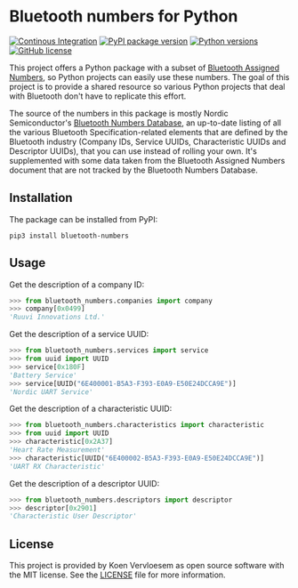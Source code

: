 # Bluetooth numbers for Python

[![Continous Integration](https://github.com/koenvervloesem/bluetooth-numbers/workflows/Tests/badge.svg)](https://github.com/koenvervloesem/bluetooth-numbers/actions)
[![PyPI package version](https://img.shields.io/pypi/v/bluetooth-numbers.svg)](https://pypi.org/project/bluetooth-numbers)
[![Python versions](https://img.shields.io/pypi/pyversions/bluetooth-numbers.svg)](https://www.python.org)
[![GitHub license](https://img.shields.io/github/license/koenvervloesem/bluetooth-numbers.svg)](https://github.com/koenvervloesem/bluetooth-numbers/blob/main/LICENSE)

This project offers a Python package with a subset of [Bluetooth Assigned Numbers](https://www.bluetooth.com/specifications/assigned-numbers/), so Python projects can easily use these numbers. The goal of this project is to provide a shared resource so various Python projects that deal with Bluetooth don't have to replicate this effort.

The source of the numbers in this package is mostly Nordic Semiconductor's [Bluetooth Numbers Database](https://github.com/NordicSemiconductor/bluetooth-numbers-database), an up-to-date listing of all the various Bluetooth Specification-related elements that are defined by the Bluetooth industry (Company IDs, Service UUIDs, Characteristic UUIDs and Descriptor UUIDs), that you can use instead of rolling your own. It's supplemented with some data taken from the Bluetooth Assigned Numbers document that are not tracked by the Bluetooth Numbers Database.

## Installation

The package can be installed from PyPI:

```shell
pip3 install bluetooth-numbers
```

## Usage

Get the description of a company ID:

```python
>>> from bluetooth_numbers.companies import company
>>> company[0x0499]
'Ruuvi Innovations Ltd.'
```

Get the description of a service UUID:

```python
>>> from bluetooth_numbers.services import service
>>> from uuid import UUID
>>> service[0x180F]
'Battery Service'
>>> service[UUID("6E400001-B5A3-F393-E0A9-E50E24DCCA9E")]
'Nordic UART Service'
```

Get the description of a characteristic UUID:

```python
>>> from bluetooth_numbers.characteristics import characteristic
>>> from uuid import UUID
>>> characteristic[0x2A37]
'Heart Rate Measurement'
>>> characteristic[UUID("6E400002-B5A3-F393-E0A9-E50E24DCCA9E")]
'UART RX Characteristic'
```

Get the description of a descriptor UUID:

```python
>>> from bluetooth_numbers.descriptors import descriptor
>>> descriptor[0x2901]
'Characteristic User Descriptor'
```

## License

This project is provided by Koen Vervloesem as open source software with the MIT license. See the [LICENSE](LICENSE.txr) file for more information.
